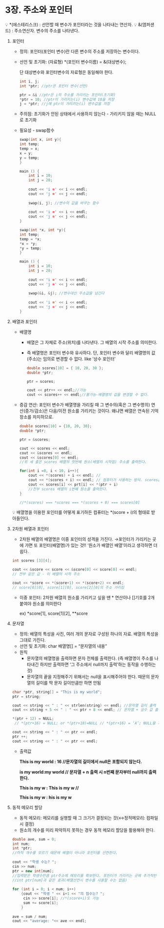 # 3장. 주소와 포인터

<aside>
💡 *(에스테리스크) : 선언할 때 변수가 포인터라는 것을 나타내는 연산자.
💡 &(앰퍼샌드) : 주소연산자. 변수의 주소를 나타낸다.

</aside>

1. 포인터
    - 정의: 포인터(포인터 변수)란 다른 변수의 주소를 저장하는 변수이다.
    - 선언 및 초기화: (자료형) *(포인터 변수이름) = &(대상변수);
        
        단 대상변수와 포인터변수의 자료형은 동일해야 한다.
        
        ```cpp
        int i, j;
        int *ptr; //ptr은 포인터 변수(선언)
        
        ptr = &i //ptr은 i의 주소를 가리키는 포인터(초기화)
        *ptr = 10; //ptr이 가리키는(i) 변수값에 10을 저장
        j = *ptr; //j에 ptr이 가리키는(i) 변수값을 저장
        ```
        
    - 주의점: 초기화가 안된 상태에서 사용하지 않는다 - 가리키지 않을 때는 NULL로 초기화
    - 필요성 - swap함수
        
        ```cpp
        swap(int x, int y){
        int temp;
        temp = x;
        x = y;
        y = temp;
        }
        
        main () {
        	int i = 10;
        	int j = 20;
        	
        	cout << 'i =' << i << endl;
        	cout << 'j =' << j << endl;
        	
        	swap(i, j); //변수의 값을 바꾸는 함수
        	
        	cout << 'i =' << i << endl;
        	cout << 'j =' << j << endl;
        }
        ```
        
        ```cpp
        swap(int *x, int *y){
        int temp;
        temp = *x;
        *x = *y;
        *y = temp;
        }
        
        main () {
        	int i = 10;
        	int j = 20;
        	
        	cout << 'i =' << i << endl;
        	cout << 'j =' << j << endl;
        	
        	swap(&i, &j); //변수대신 주소값을 넘긴다
        	
        	cout << 'i =' << i << endl;
        	cout << 'j =' << j << endl;
        }
        ```
        
    
2. 배열과 포인터
    - 배열명
        - 배열은 그 자체로 주소(위치)를 나타낸다. 그 배열의 시작 주소를 의미한다.
        - 즉 배열명은 포인터 변수와 유사하다. 단, 포인터 변수와 달리 배열명의 값(주소)는 임의로 변경할 수 없다. like ’상수 포인터’
            
            ```cpp
            double scores[10] = { 10, 20, 30 };
            double *ptr;
            
            ptr = scores;
            
            cout << ptr++ << endl;//가능
            cout << scores++ << endl;//불가능-배열명의 값을 변경할 수 없다.
            ```
            
    - 증감 연산: 포인터 변수가 배열명을 가리킬 때 그 변수의(혹은 그 변수명의) 연산(증가/감소)은 다음/이전 원소를 가리키는 것이다. 왜냐면 배열은 연속된 기억장소를 차지하므로.
        
        ```cpp
        double scores[10] = {10, 20, 30};
        double *ptr;
        
        ptr = &scores;
        
        cout << scores << endl;
        cout << &scores << endl;
        cout << &scores[0] << endl;
        //위 세 줄은 scores 배열의 첫번째 원소(배열의 시작점) 주소를 출력한다. 
        
        for(int i =0, i < 10, i++){ 
        	cout << *(scores) + i << endl; //
        	cout << *(scores + i) << endl; // 컴퓨터가 사용하는 방식. scores[i] 가리킴
        	cout << scores[i] << prt[i] << *(ptr + i) 
        	//전부 scores 베열의 i번째 원소를 출력한다.
        }
        
        //*(scores) === *scores === *(scores + 0) === scores[0]
        ```
        
    
    <aside>
    💡 배열명을 이용한 포인터를 어떻게 표기하든 컴퓨터는 *(score + i)의 형태로 받아들인다.
    
    </aside>
    

1. 2차원 배열과 포인터
    - 2차원 배열의 배열명은 이중 포인터의 성격을 가진다. →포인터가 가리키는 곳에 가면 또 포인터(배열명)가 있는 것!! ‘원소가 배열인 배열’이라고 생각하면 더 쉽다.
    
    ```cpp
    int scores [3][4];
    
    cout << &score << score << &score[0] << score[0] << endl; 
    // 전부 같은 값 - 이 배열의 시작 주소
    
    cout << *score << *(score+1) << *(score+2) << endl;
    // score[0][0], score[1][0], score[2][0]의 주소 가리킴
    ```
    
    - 이중 포인터: 2차원 배열의 원소를 가리키고 싶을 땐 * 연산이나 []기호를 2개 붙여야 원소를 의미한다
        
        ex) *score[1], score[1][2], **score
        

1. 문자열
    - 정의: 배열의 특성을 사진, 여러 개의 문자로 구성된 하나의 자료. 배열의 특성을 그대로 가진다.
    - 선언 및 초기화: char 배열명[] = “문자열의 내용”
    - 원칙
        - 문자열의 배열명을 출력하면 문자 전체를 출력한다. (즉 배열명이 주소를 나타내긴 하지만 출력하면 ‘그 주소에서 null까지 출력’하는 동작을 수행하는 것)
        - 문자열의 끝을 지정해주기 위해서는 null을 표시해주어야 한다. 때문의 문자열의 길이를 딱 문자 길이만큼만 하면 안됨
    
    ```cpp
    char *ptr, string[] = "This is my world";
    ptr = string;
    
    cout << string << " : " << strlen(string) << endl; //문자열 길이 출력
    cout << string + 5 << " : " << ptr + 8 << endl; // 문자열 + 상수 값 출력
    
    *(ptr + 12) = NULL;
     // *(ptr+16) = NULL; or *(ptr+18)=NULL // *(ptr+16) = ‘A’; NULL을 지우면???
    
    cout << string << " : " << ptr << endl;
    ptr ++;
    cout << string << " : " << ptr << endl;
    ```
    
    - 출력값
        
        **This is my world : 16 //문자열의 길이에서 null은 포함되지 않는다.**
        
        **is my world:my world // 문자열 + n 출력 시 n번째 문자부터 null까지 출력한다.**
        
        **This is my w : This is my w //**
        
        **This is my w : his is my w**
        

1. 동적 메모리 할당
    - 동적 메모리: 메모리를 실행할 때 그 크기가 결정되는 것(↔정적메모리: 컴파일 시 결정)
    - 원소의 개수를 미리 파악하지 못하는 경우 동적 메모리 할당을 활용해야 한다.
    
    ```cpp
    double ave, sum = 0;
    int num;
    int *ptr;
    //아직 개수를 모르기 때문에 배열이 아니라 포인터를 선언한다.
        
    cout << "학생 수는? ";
    cin >> num;
    ptr = new int[num]; 
    //입력받은 학생수만큼 ptr주소에 메모리를 확보한다. 포인터가 가리키는 곳에 추가적인 메모리를 할당하는 방식.
    //int ptr[num]과 같은 효과(배열선언시 변수를 사용할 수는 없음)
        
    for (int i = 0; i < num; i++)
        {cout << "학생 " << i+1 << "의 점수는? ";
         cin >> score[i]; //*(score+i)도 가능
         sum += score[i];
        }
        
    ave = sum / num;
    cout << "average: "<< ave << endl;
    ```
